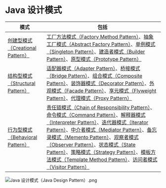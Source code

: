 # Java 设计模式

| 模式 | 包括 |
| ---- | ---- |
| [创建型模式（Creational Pattern）](https://github.com/godcheese/java-desgin-pattern/blob/master/src/main/java/com/gioov/creational/README_zh_cn.md) | [工厂方法模式（Factory Method Pattern）](https://github.com/godcheese/java-desgin-pattern/blob/master/src/main/java/com/gioov/creational/factorymethod/README_zh_cn.md)、[抽象工厂模式（Abstract Factory Pattern）](https://github.com/godcheese/java-desgin-pattern/blob/master/src/main/java/com/gioov/creational/abstractfactory/README_zh_cn.md)、[单例模式（Singleton Pattern）](https://github.com/godcheese/java-desgin-pattern/blob/master/src/main/java/com/gioov/creational/singleton/README_zh_cn.md)、[建造者模式（Builder Pattern）](https://github.com/godcheese/java-desgin-pattern/blob/master/src/main/java/com/gioov/creational/builder/README_zh_cn.md)、[原型模式（Prototype Pattern）](https://github.com/godcheese/java-desgin-pattern/blob/master/src/main/java/com/gioov/creational/prototype/README_zh_cn.md) |
| [结构型模式（Structural Pattern）](https://github.com/godcheese/java-desgin-pattern/blob/master/src/main/java/com/gioov/structural/README_zh_cn.md) | [适配器模式（Adapter Pattern）](https://github.com/godcheese/java-desgin-pattern/blob/master/src/main/java/com/gioov/structural/adapter/README_zh_cn.md)、[桥接模式（Bridge Pattern）](https://github.com/godcheese/java-desgin-pattern/blob/master/src/main/java/com/gioov/structural/bridge/README_zh_cn.md)、[组合模式（Composite Pattern）](https://github.com/godcheese/java-desgin-pattern/blob/master/src/main/java/com/gioov/structural/composite/README_zh_cn.md)、[装饰器模式（Decorator Pattern）](https://github.com/godcheese/java-desgin-pattern/blob/master/src/main/java/com/gioov/structural/decorator/README_zh_cn.md)、[外观模式（Facade Pattern）](https://github.com/godcheese/java-desgin-pattern/blob/master/src/main/java/com/gioov/structural/facade/README_zh_cn.md)、[享元模式（Flyweight Pattern）](https://github.com/godcheese/java-desgin-pattern/blob/master/src/main/java/com/gioov/structural/flyweight/README_zh_cn.md)、[代理模式（Proxy Pattern）](https://github.com/godcheese/java-desgin-pattern/blob/master/src/main/java/com/gioov/structural/proxy/README_zh_cn.md) |
|  [行为型模式（Behavioral Pattern）](https://github.com/godcheese/java-desgin-pattern/blob/master/src/main/java/com/gioov/behavioral/README_zh_cn.md) | [责任链模式（Chain of Responsibility Pattern）](https://github.com/godcheese/java-desgin-pattern/blob/master/src/main/java/com/gioov/behavioral/chainofresponsibility/README_zh_cn.md)、[命令模式（Command Pattern）](https://github.com/godcheese/java-desgin-pattern/blob/master/src/main/java/com/gioov/behavioral/command/README_zh_cn.md)、[解释器模式（Interpreter Pattern）](https://github.com/godcheese/java-desgin-pattern/blob/master/src/main/java/com/gioov/behavioral/interpreter/README_zh_cn.md)、[迭代器模式（Iterator Pattern）](https://github.com/godcheese/java-desgin-pattern/blob/master/src/main/java/com/gioov/behavioral/iterator/README_zh_cn.md)、[中介者模式（Mediator Pattern）](https://github.com/godcheese/java-desgin-pattern/blob/master/src/main/java/com/gioov/behavioral/mediator/README_zh_cn.md)、[备忘录模式（Memento Pattern）](https://github.com/godcheese/java-desgin-pattern/blob/master/src/main/java/com/gioov/behavioral/memento/README_zh_cn.md)、[观察者模式（Observer Pattern）](https://github.com/godcheese/java-desgin-pattern/blob/master/src/main/java/com/gioov/behavioral/observer/README_zh_cn.md)、[状态模式（State Pattern）](https://github.com/godcheese/java-desgin-pattern/blob/master/src/main/java/com/gioov/behavioral/state/README_zh_cn.md)、[策略模式（Strategy Pattern）](https://github.com/godcheese/java-desgin-pattern/blob/master/src/main/java/com/gioov/behavioral/strategy/README_zh_cn.md)、[模板方法模式（Template Method Pattern）](https://github.com/godcheese/java-desgin-pattern/blob/master/src/main/java/com/gioov/behavioral/templatemethod/README_zh_cn.md)、[访问者模式（Visitor Pattern）](https://github.com/godcheese/java-desgin-pattern/blob/master/src/main/java/com/gioov/behavioral/visitor/README_zh_cn.md) |

![Java 设计模式（Java Design Pattern）.png](https://github.com/godcheese/java-design-pattern/raw/master/Java%20%E8%AE%BE%E8%AE%A1%E6%A8%A1%E5%BC%8F%EF%BC%88Java%20Design%20Pattern%EF%BC%89.png)
